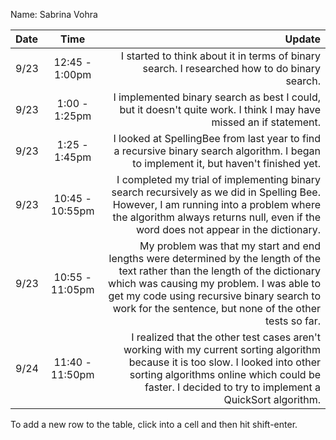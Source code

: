 Name: Sabrina Vohra

| Date |      Time       |                                                                                                                                                                                                                                                                              Update |
|:-----|:---------------:|------------------------------------------------------------------------------------------------------------------------------------------------------------------------------------------------------------------------------------------------------------------------------------:|
| 9/23 | 12:45 - 1:00pm  |                                                                                                                                                                                        I started to think about it in terms of binary search. I researched how to do binary search. |
| 9/23 |  1:00 - 1:25pm  |                                                                                                                                                                  I implemented binary search as best I could, but it doesn't quite work. I think I may have missed an if statement. |
| 9/23 |  1:25 - 1:45pm  |                                                                                                                                              I looked at SpellingBee from last year to find a recursive binary search algorithm. I began to implement it, but haven't finished yet. |
| 9/23 | 10:45 - 10:55pm |                                                         I completed my trial of implementing binary search recursively as we did in Spelling Bee. However, I am running into a problem where the algorithm always returns null, even if the word does not appear in the dictionary. |
| 9/23 | 10:55 - 11:05pm | My problem was that my start and end lengths were determined by the length of the text rather than the length of the dictionary which was causing my problem. I was able to get my code using recursive binary search to work for the sentence, but none of the other tests so far. |
| 9/24 | 11:40 - 11:50pm |                                             I realized that the other test cases aren't working with my current sorting algorithm because it is too slow. I looked into other sorting algorithms online which could be faster. I decided to try to implement a QuickSort algorithm. |


To add a new row to the table, click into a cell and then hit shift-enter.